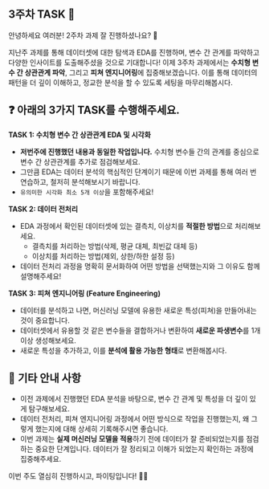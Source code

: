 ## 3주차 TASK 📢

안녕하세요 여러분! 2주차 과제 잘 진행하셨나요? 👏

지난주 과제를 통해 데이터셋에 대한 탐색과 EDA를 진행하며, 변수 간 관계를 파악하고 다양한 인사이트를 도출해주셨을 것으로 기대합니다! 이제 3주차 과제에서는 **수치형 변수 간 상관관계 파악**, 그리고 **피쳐 엔지니어링**에 집중해보겠습니다. 이를 통해 데이터의 패턴을 더 깊이 이해하고, 정교한 분석을 할 수 있도록 세팅을 마무리해봅시다.

## ❓ 아래의 3가지 TASK를 수행해주세요.

**TASK 1: 수치형 변수 간 상관관계 EDA 및 시각화**
- **저번주에 진행했던 내용과 동일한 작업입니다.** 수치형 변수들 간의 관계를 중심으로 변수 간 상관관계를 추가로 점검해보세요.
- 그만큼 EDA는 데이터 분석의 핵심적인 단계이기 때문에 이번 과제를 통해 여러 번 연습하고, 철저히 분석해보시기 바랍니다.
- ```유의미한 시각화 최소 5개 이상```을 포함해주세요!


**TASK 2: 데이터 전처리**
- EDA 과정에서 확인된 데이터셋에 있는 결측치, 이상치를 **적절한 방법**으로 처리해보세요.
  - 결측치를 처리하는 방법(삭제, 평균 대체, 최빈값 대체 등)
  - 이상치를 처리하는 방법(제외, 상한/하한 설정 등)
- 데이터 전처리 과정을 명확히 문서화하여 어떤 방법을 선택했는지와 그 이유도 함께 설명해주세요!


**TASK 3: 피쳐 엔지니어링 (Feature Engineering)**
- 데이터를 분석하고 나면, 머신러닝 모델에 유용한 새로운 특성(피쳐)을 만들어내는 것이 중요합니다.
- 데이터셋에서 유용할 것 같은 변수들을 결합하거나 변환하여 **새로운 파생변수**를 1개 이상 생성해보세요.
- 새로운 특성을 추가하고, 이를 **분석에 활용 가능한 형태**로 변환해봅시다.


## 📌 기타 안내 사항
- 이전 과제에서 진행했던 EDA 분석을 바탕으로, 변수 간 관계 및 특성을 더 깊이 있게 탐구해보세요. 
- 데이터 전처리, 피쳐 엔지니어링 과정에서 어떤 방식으로 작업을 진행했는지, 왜 그렇게 했는지에 대해 상세히 기록해주시면 좋습니다.
- 이번 과제는 **실제 머신러닝 모델을 적용**하기 전에 데이터가 잘 준비되었는지를 점검하는 중요한 단계입니다. 데이터가 잘 정리되고 이해가 되었는지 확인하는 과정에 집중해주세요.

이번 주도 열심히 진행하시고, 파이팅입니다! 💪😊

